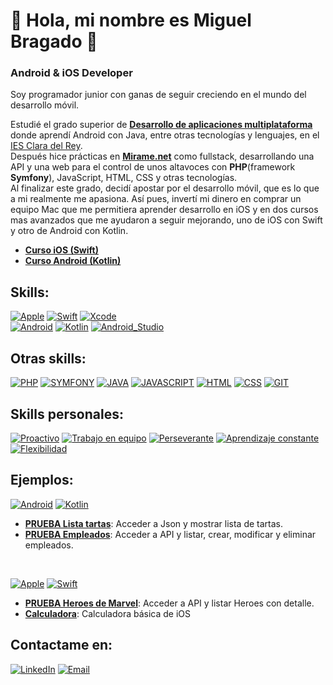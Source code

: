 # 👋 Hola, mi nombre es Miguel Bragado 👋
### Android & iOS Developer

Soy programador junior con ganas de seguir creciendo en el mundo del desarrollo móvil.

Estudié el grado superior de [**Desarrollo de aplicaciones multiplataforma**](https://iesclaradelrey.es/portal/index.php/es/ensenanzas/ensenanzas-listado/840-dm) donde aprendí Android con Java, entre otras tecnologías y lenguajes, en el [IES Clara del Rey](https://iesclaradelrey.es/portal/index.php/es/). </br>
Después hice prácticas en [**Mirame.net**](https://www.mirame.net/) como fullstack, desarrollando una API y una web para el control de unos altavoces con **PHP**(framework **Symfony**), JavaScript, HTML, CSS y otras tecnologías. </br>
Al finalizar este grado, decidí apostar por el desarrollo móvil, que es lo que a mi realmente me apasiona. Así pues, invertí mi dinero en comprar un equipo Mac que me permitiera aprender desarrollo en iOS y en dos cursos mas avanzados que me ayudaron a seguir mejorando, uno de iOS con Swift y otro de Android con Kotlin.

- [**Curso iOS (Swift)**](https://www.udemy.com/certificate/UC-0a2a1719-a60b-4991-9922-39c29ad9dca5/)
- [**Curso Android (Kotlin)**](https://kotlinandroides.club.hotmart.com/public/user-certificate/69825aad-d78a-486c-8b35-f51b3c8e0c17/_)


## Skills:
[![Apple](https://img.shields.io/badge/iOS-999999?style=for-the-badge&logo=apple&logoColor=white&labelColor=101010)]()
[![Swift](https://img.shields.io/badge/Swift-FA7343?style=for-the-badge&logo=swift&logoColor=white&labelColor=101010)]()
[![Xcode](https://img.shields.io/badge/Xcode-1575F9?style=for-the-badge&logo=xcode&logoColor=white&labelColor=101010)]()
</br>
[![Android](https://img.shields.io/badge/Android-3DDC84?style=for-the-badge&logo=android&logoColor=white&labelColor=101010)]()
[![Kotlin](https://img.shields.io/badge/Kotlin-0095D5?style=for-the-badge&logo=kotlin&logoColor=white&labelColor=101010)]()
[![Android_Studio](https://img.shields.io/badge/Android_Studio-3DDC84?style=for-the-badge&logo=android-studio&logoColor=white&labelColor=101010)]()

## Otras skills:
[![PHP](https://img.shields.io/badge/PHP-0095D1?style=for-the-badge&logo=php&logoColor=white&labelColor=101010)]()
[![SYMFONY](https://img.shields.io/badge/SYMFONY-999999?style=for-the-badge&logo=symfony&logoColor=white&labelColor=101010)]()
[![JAVA](https://img.shields.io/badge/Java-ff7b00?style=for-the-badge&logo=java&logoColor=white&labelColor=101010)]()
[![JAVASCRIPT](https://img.shields.io/badge/JavaScript-ffc800?style=for-the-badge&logo=javascript&logoColor=white&labelColor=101010)]()
[![HTML](https://img.shields.io/badge/HTML5-e88300?style=for-the-badge&logo=html5&logoColor=white&labelColor=101010)]()
[![CSS](https://img.shields.io/badge/CSS3-0097e8?style=for-the-badge&logo=css3&logoColor=white&labelColor=101010)]()
[![GIT](https://img.shields.io/badge/Git-ff6f00?style=for-the-badge&logo=git&logoColor=white&labelColor=101010)]()

## Skills personales:
[![Proactivo](https://img.shields.io/badge/PROACTIVO-0095D1?style=for-the-badge&logo=&logoColor=white&labelColor=101010)]()
[![Trabajo en equipo](https://img.shields.io/badge/Trabajo_en_equipo-0095D1?style=for-the-badge&logo=&logoColor=white&labelColor=101010)]()
[![Perseverante](https://img.shields.io/badge/Perseverante-0095D1?style=for-the-badge&logo=&logoColor=white&labelColor=101010)]()
[![Aprendizaje constante](https://img.shields.io/badge/Aprendizaje_constante-0095D1?style=for-the-badge&logo=&logoColor=white&labelColor=101010)]()
[![Flexibilidad](https://img.shields.io/badge/Flexibilidad-0095D1?style=for-the-badge&logo=&logoColor=white&labelColor=101010)]()

## Ejemplos:
[![Android](https://img.shields.io/badge/Android-3DDC84?style=for-the-badge&logo=android&logoColor=white&labelColor=101010)]() 
[![Kotlin](https://img.shields.io/badge/Kotlin-0095D5?style=for-the-badge&logo=kotlin&logoColor=white&labelColor=101010)]()
- [**PRUEBA Lista tartas**](https://github.com/MiguelBS-GH/CakesListApp.git): Acceder a Json y mostrar lista de tartas.
- [**PRUEBA Empleados**](https://github.com/MiguelBS-GH/AndroidExercise.git): Acceder a API y listar, crear, modificar y eliminar empleados.

</br>

[![Apple](https://img.shields.io/badge/iOS-999999?style=for-the-badge&logo=apple&logoColor=white&labelColor=101010)]()
[![Swift](https://img.shields.io/badge/Swift-FA7343?style=for-the-badge&logo=swift&logoColor=white&labelColor=101010)]()
- [**PRUEBA Heroes de Marvel**](https://github.com/MiguelBS-GH/MarvelApp-iOS.git): Acceder a API y listar Heroes con detalle.
- [**Calculadora**](https://github.com/MiguelBS-GH/MarvelApp-iOS.git): Calculadora básica de iOS

## Contactame en:
[![LinkedIn](https://img.shields.io/badge/LinkedIn-Miguel_Bragado-0077B5?style=for-the-badge&logo=linkedin&logoColor=white&labelColor=101010)](https://www.linkedin.com/in/miguel-bragado-s%C3%A1nchez-873362183/)
[![Email](https://img.shields.io/badge/gmail-m.bragado.99@gmail.com-D14836?style=for-the-badge&logo=gmail&logoColor=white&labelColor=101010)](mailto:m.bragado.99@gmail.com)

